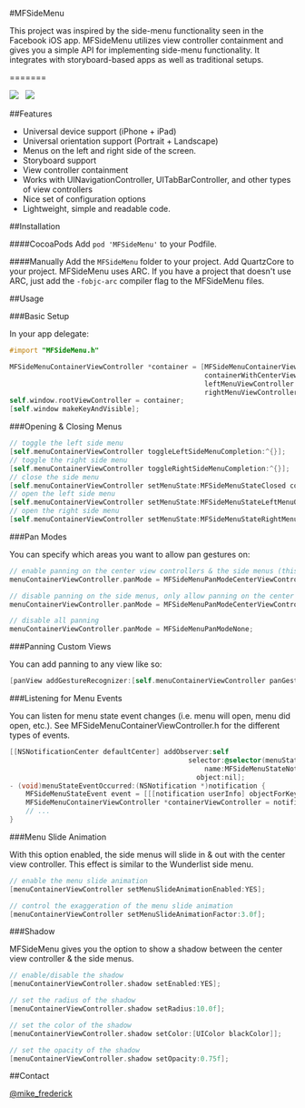 #MFSideMenu

This project was inspired by the side-menu functionality seen in the Facebook iOS app. MFSideMenu utilizes view controller containment and gives you a simple API for implementing side-menu functionality. It integrates with storyboard-based apps as well as traditional setups.

=======

![](http://i.imgur.com/Ah5mP.png)  &nbsp;  ![](http://i.imgur.com/KN4IB.png)

##Features

- Universal device support (iPhone + iPad)
- Universal orientation support (Portrait + Landscape)
- Menus on the left and right side of the screen.
- Storyboard support
- View controller containment
- Works with UINavigationController, UITabBarController, and other types of view controllers
- Nice set of configuration options
- Lightweight, simple and readable code.


##Installation

####CocoaPods
Add `pod 'MFSideMenu'` to your Podfile.

####Manually
Add the `MFSideMenu` folder to your project. Add QuartzCore to your project. MFSideMenu uses ARC. If you have a project that doesn't use ARC, just add the `-fobjc-arc` compiler flag to the MFSideMenu files.


##Usage

###Basic Setup

In your app delegate:<br />
```objective-c
#import "MFSideMenu.h"

MFSideMenuContainerViewController *container = [MFSideMenuContainerViewController
                                                containerWithCenterViewController:centerViewController
                                                leftMenuViewController:leftMenuViewController
                                                rightMenuViewController:rightMenuViewController];
self.window.rootViewController = container;
[self.window makeKeyAndVisible];
```

###Opening & Closing Menus

```objective-c
// toggle the left side menu
[self.menuContainerViewController toggleLeftSideMenuCompletion:^{}];
// toggle the right side menu
[self.menuContainerViewController toggleRightSideMenuCompletion:^{}];
// close the side menu
[self.menuContainerViewController setMenuState:MFSideMenuStateClosed completion:^{}];
// open the left side menu
[self.menuContainerViewController setMenuState:MFSideMenuStateLeftMenuOpen completion:^{}];
// open the right side menu
[self.menuContainerViewController setMenuState:MFSideMenuStateRightMenuOpen completion:^{}];
```

###Pan Modes

You can specify which areas you want to allow pan gestures on:

```objective-c
// enable panning on the center view controllers & the side menus (this is the default behavior):
menuContainerViewController.panMode = MFSideMenuPanModeCenterViewController | MFSideMenuPanModeSideMenu;

// disable panning on the side menus, only allow panning on the center view controller:
menuContainerViewController.panMode = MFSideMenuPanModeCenterViewController;

// disable all panning
menuContainerViewController.panMode = MFSideMenuPanModeNone;
```

###Panning Custom Views

You can add panning to any view like so:

```objective-c
[panView addGestureRecognizer:[self.menuContainerViewController panGestureRecognizer]];
```

###Listening for Menu Events

You can listen for menu state event changes (i.e. menu will open, menu did open, etc.). See MFSideMenuContainerViewController.h for the different types of events.

```objective-c
[[NSNotificationCenter defaultCenter] addObserver:self
                                            selector:@selector(menuStateEventOccurred:)
                                                name:MFSideMenuStateNotificationEvent
                                              object:nil];
- (void)menuStateEventOccurred:(NSNotification *)notification {
    MFSideMenuStateEvent event = [[[notification userInfo] objectForKey:@"eventType"] intValue];
    MFSideMenuContainerViewController *containerViewController = notification.object;
    // ...
}
```

###Menu Slide Animation

With this option enabled, the side menus will slide in & out with the center view controller. This effect is similar to the Wunderlist side menu.

```objective-c
// enable the menu slide animation
[menuContainerViewController setMenuSlideAnimationEnabled:YES];

// control the exaggeration of the menu slide animation
[menuContainerViewController setMenuSlideAnimationFactor:3.0f];
```

###Shadow

MFSideMenu gives you the option to show a shadow between the center view controller & the side menus.

```objective-c
// enable/disable the shadow
[menuContainerViewController.shadow setEnabled:YES];

// set the radius of the shadow
[menuContainerViewController.shadow setRadius:10.0f];

// set the color of the shadow
[menuContainerViewController.shadow setColor:[UIColor blackColor]];

// set the opacity of the shadow
[menuContainerViewController.shadow setOpacity:0.75f];

```

##Contact

[@mike_frederick](http://twitter.com/mike_frederick)

